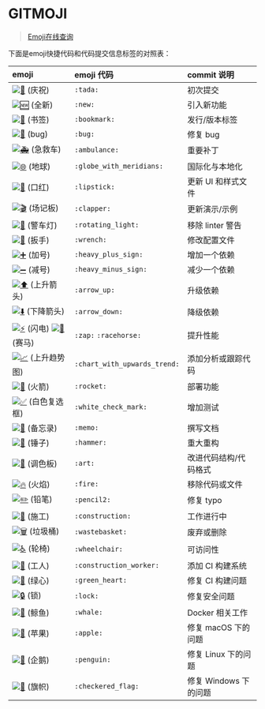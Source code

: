 # GITMOJI

>[Emoji在线查询](https://emojixd.com/)

下面是emoji快捷代码和代码提交信息标签的对照表：

| emoji                                                        | emoji 代码                   | commit 说明           |
| :----------------------------------------------------------- | :--------------------------- | :-------------------- |
| [![🎉](https://twemoji.maxcdn.com/v/12.1.3/72x72/1f389.png)](https://emojixd.com/x9fh) (庆祝) | `:tada:`                     | 初次提交              |
| [![🆕](https://twemoji.maxcdn.com/v/12.1.3/72x72/1f195.png)](https://emojixd.com/x9sc) (全新) | `:new:`                      | 引入新功能            |
| [![🔖](https://twemoji.maxcdn.com/v/12.1.3/72x72/1f516.png)](https://emojixd.com/x9kr) (书签) | `:bookmark:`                 | 发行/版本标签         |
| [![🐛](https://twemoji.maxcdn.com/v/12.1.3/72x72/1f41b.png)](https://emojixd.com/x957) (bug) | `:bug:`                      | 修复 bug              |
| [![🚑](https://twemoji.maxcdn.com/v/12.1.3/72x72/1f691.png)](https://emojixd.com/x9bm) (急救车) | `:ambulance:`                | 重要补丁              |
| [![🌐](https://twemoji.maxcdn.com/v/12.1.3/72x72/1f310.png)](https://emojixd.com/x99j) (地球) | `:globe_with_meridians:`     | 国际化与本地化        |
| [![💄](https://twemoji.maxcdn.com/v/12.1.3/72x72/1f484.png)](https://emojixd.com/x9il) (口红) | `:lipstick:`                 | 更新 UI 和样式文件    |
| [![🎬](https://twemoji.maxcdn.com/v/12.1.3/72x72/1f3ac.png)](https://emojixd.com/x9jz) (场记板) | `:clapper:`                  | 更新演示/示例         |
| [![🚨](https://twemoji.maxcdn.com/v/12.1.3/72x72/1f6a8.png)](https://emojixd.com/x9cc) (警车灯) | `:rotating_light:`           | 移除 linter 警告      |
| [![🔧](https://twemoji.maxcdn.com/v/12.1.3/72x72/1f527.png)](https://emojixd.com/x9mr) (扳手) | `:wrench:`                   | 修改配置文件          |
| [![➕](https://twemoji.maxcdn.com/v/12.1.3/72x72/2795.png)](https://emojixd.com/x9r2) (加号) | `:heavy_plus_sign:`          | 增加一个依赖          |
| [![➖](https://twemoji.maxcdn.com/v/12.1.3/72x72/2796.png)](https://emojixd.com/x9r3) (减号) | `:heavy_minus_sign:`         | 减少一个依赖          |
| [![⬆️](https://twemoji.maxcdn.com/v/12.1.3/72x72/2b06.png)](https://emojixd.com/x9oo) (上升箭头) | `:arrow_up:`                 | 升级依赖              |
| [![⬇️](https://twemoji.maxcdn.com/v/12.1.3/72x72/2b07.png)](https://emojixd.com/x9os) (下降箭头) | `:arrow_down:`               | 降级依赖              |
| [![⚡](https://twemoji.maxcdn.com/v/12.1.3/72x72/26a1.png)](https://emojixd.com/x9f2) (闪电) [![🐎](https://twemoji.maxcdn.com/v/12.1.3/72x72/1f40e.png)](https://emojixd.com/x933) (赛马) | `:zap:` `:racehorse:`        | 提升性能              |
| [![📈](https://twemoji.maxcdn.com/v/12.1.3/72x72/1f4c8.png)](https://emojixd.com/x9lx) (上升趋势图) | `:chart_with_upwards_trend:` | 添加分析或跟踪代码    |
| [![🚀](https://twemoji.maxcdn.com/v/12.1.3/72x72/1f680.png)](https://emojixd.com/x9d0) (火箭) | `:rocket:`                   | 部署功能              |
| [![✅](https://twemoji.maxcdn.com/v/12.1.3/72x72/2705.png)](https://emojixd.com/x9qw) (白色复选框) | `:white_check_mark:`         | 增加测试              |
| [![📝](https://twemoji.maxcdn.com/v/12.1.3/72x72/1f4dd.png)](https://emojixd.com/x9ln) (备忘录) | `:memo:`                     | 撰写文档              |
| [![🔨](https://twemoji.maxcdn.com/v/12.1.3/72x72/1f528.png)](https://emojixd.com/x9mh) (锤子) | `:hammer:`                   | 重大重构              |
| [![🎨](https://twemoji.maxcdn.com/v/12.1.3/72x72/1f3a8.png)](https://emojixd.com/x9he) (调色板) | `:art:`                      | 改进代码结构/代码格式 |
| [![🔥](https://twemoji.maxcdn.com/v/12.1.3/72x72/1f525.png)](https://emojixd.com/x9f7) (火焰) | `:fire:`                     | 移除代码或文件        |
| [![✏️](https://twemoji.maxcdn.com/v/12.1.3/72x72/270f.png)](https://emojixd.com/x9lh) (铅笔) | `:pencil2:`                  | 修复 typo             |
| [![🚧](https://twemoji.maxcdn.com/v/12.1.3/72x72/1f6a7.png)](https://emojixd.com/x9cg) (施工) | `:construction:`             | 工作进行中            |
| [![🗑](https://twemoji.maxcdn.com/v/12.1.3/72x72/1f5d1.png)](https://emojixd.com/x9ma) (垃圾桶) | `:wastebasket:`              | 废弃或删除            |
| [![♿](https://twemoji.maxcdn.com/v/12.1.3/72x72/267f.png)](https://emojixd.com/x9o1) (轮椅) | `:wheelchair:`               | 可访问性              |
| [![👷](https://twemoji.maxcdn.com/v/12.1.3/72x72/1f477.png)](https://emojixd.com/x8g2) (工人) | `:construction_worker:`      | 添加 CI 构建系统      |
| [![💚](https://twemoji.maxcdn.com/v/12.1.3/72x72/1f49a.png)](https://emojixd.com/x7te) (绿心) | `:green_heart:`              | 修复 CI 构建问题      |
| [![🔒](https://twemoji.maxcdn.com/v/12.1.3/72x72/1f512.png)](https://emojixd.com/x9mb) (锁) | `:lock:`                     | 修复安全问题          |
| [![🐳](https://twemoji.maxcdn.com/v/12.1.3/72x72/1f433.png)](https://emojixd.com/x94w) (鲸鱼) | `:whale:`                    | Docker 相关工作       |
| [![🍎](https://twemoji.maxcdn.com/v/12.1.3/72x72/1f34e.png)](https://emojixd.com/x96b) (苹果) | `:apple:`                    | 修复 macOS 下的问题   |
| [![🐧](https://twemoji.maxcdn.com/v/12.1.3/72x72/1f427.png)](https://emojixd.com/x94e) (企鹅) | `:penguin:`                  | 修复 Linux 下的问题   |
| [![🏁](https://twemoji.maxcdn.com/v/12.1.3/72x72/1f3c1.png)](https://emojixd.com/x9tz) (旗帜) | `:checkered_flag:`           | 修复 Windows 下的问题 |


